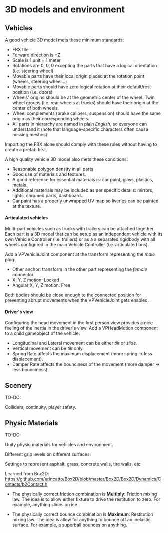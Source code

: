 # 3D models and environment

## Vehicles

A good vehicle 3D model mets these minimum standards:

- FBX file
- Forward direction is +Z
- Scale is 1 unit = 1 meter
- Rotations are 0, 0, 0 excepting the parts that have a logical orientation (i.e. steering wheel)
- Movable parts have their local origin placed at the rotation point (wheels, steering wheel...)
- Movable parts should have zero logical rotation at their default/rest position (i.e. doors)
- Wheels' origins should be at the geometric center of the wheel. Twin wheel groups (i.e. rear
	wheels at trucks) should have their origin at the center of both wheels.
- Wheel complements (brake calipers, suspension) should have the same origin as their corresponding
	wheels.
- All parts in hierarchy are named in plain _English_, so everyone can understand it (note that
	language-specific characters often cause missing meshes)

Importing the FBX alone should comply with these rules without having to create a prefab first.

A high quality vehicle 3D model also mets these conditions:

- Reasonable polygon density in all parts
- Good use of materials and textures.
- A good reference for essential materials is: car paint, glass, plastics, metals.
- Additional materials may be included as per specific details: mirrors, lights, chromed parts,
dashboard...
- Car paint has a properly unwrapped UV map so liveries can be painted at the texture.

#### Articulated vehicles

Multi-part vehicles such as trucks with trailers can be attached together. Each part is a 3D model
that can be setup as an independent vehicle with its own Vehicle Controller (i.e. trailers) or as a
a separated rigidbody with all wheels configured in the main Vehicle Controller (i.e. articulated bus).

Add a VPVehicleJoint component at the transform representing the _male_ plug:

- Other anchor: transform in the other part representing the _female_ connector.
- X, Y, Z motion: Locked
- Angular X, Y, Z motion: Free

Both bodies should be close enough to the connected position for preventing abrupt movements when
the VPVehicleJoint gets enabled.

#### Driver's view

Configuring the head movement in the first person view provides a nice feeling of the inertia in
the driver's view. Add a VPHeadMotion component to a child gameobject of the vehicle:

- Longitudinal and Lateral movement can be either _tilt_ or _slide_.
- Vertical movement can be _tilt_ only.
- Spring Rate affects the maximum displacement (more spring -> less displacement).
- Damper Rate affects the bounciness of the movement (more damper -> less bounciness).

## Scenery

TO-DO:

Colliders, continuity, player safety.

## Physic Materials

TO-DO:

Unity physic materials for vehicles and environment.

Different grip levels on different surfaces.

Settings to represent asphalt, grass, concrete walls, tire walls, etc

Learned from Box2D:
https://github.com/erincatto/Box2D/blob/master/Box2D/Box2D/Dynamics/Contacts/b2Contact.h

- The physically correct friction combination is **Multiply**:
Friction mixing law. The idea is to allow either fixture to drive the restitution to zero.
For example, anything slides on ice.

- The physically correct bounce combination is **Maximum**:
Restitution mixing law. The idea is allow for anything to bounce off an inelastic surface.
For example, a superball bounces on anything.

